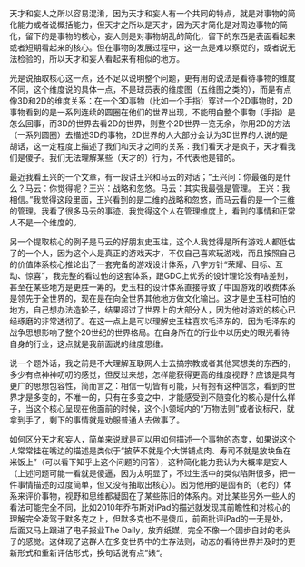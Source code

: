 天才和妄人之所以容易混淆，因为天才和妄人有一个共同的特点，就是对事物的简化能力或者说概括能力，但天才之所以是天才，因为天才简化是对周边事物的简化，留下的是事物的核心，妄人则是对事物胡乱的简化，留下的东西是表面看起来或者短期看起来的核心。但在事物的发展过程中，这一点是难以察觉的，或者说无法检验的，所以天才和妄人看起来有相似的地方。

光是说抽取核心这一点，还不足以说明整个问题，更有用的说法是看待事物的维度不同，这个维度说的具体一点，不是球员表的维度图（五维图之类的），而是有点像3D和2D的维度关系：在一个3D事物（比如一个手指）穿过一个2D事物时，2D事物看到的是一系列连续的圆圈在他们的世界出现，不能明白整个事物（手指）是怎么回事，而3D的世界去看2D的世界，则整个2D世界一览无余，你用2D的方法（一系列圆圈）去描述3D的事物，2D世界的人大部分会认为3D世界的人说的是胡话，这一定程度上描述了我们和天才之间的关系：我们看天才是疯子，天才看我们是傻子。我们无法理解某些（天才的）行为，不代表他是错的。

最近我看王兴的一个文章，有一段讲王兴和马云的对话；“王兴问：你最强的是什么？马云：你觉得呢？王兴：战略和忽悠。马云：其实我最强是管理。 王兴：我相信。”我觉得这段里面，王兴看到的是二维的战略和忽悠，而马云看的是一个三维的管理。我看了很多马云的事迹，我觉得这个人在管理维度上，看到的事情和正常人不是一个维度的。

另一个提取核心的例子是马云的好朋友史玉柱，这个人我觉得是所有游戏人都低估了的一个人，因为这个人是真正的游戏天才，不仅自己喜欢玩游戏，而且按照自己的价值体系核心推论出了一套完备的游戏设计体系，八字方针“荣耀、目标、互动、惊喜”，我完整的看过他的这套体系，跟GDC上优秀的设计理论没有啥差别，甚至在某些地方是更胜一筹的，史玉柱的设计体系直接导致了中国游戏的收费体系是领先于全世界的，现在是在向全世界其他地方做文化输出。这才是史玉柱可怕的地方，自己想办法造轮子，结果超过了世界上的大部分人，因为他对游戏的核心已经琢磨的非常透彻了。在这一点上是可以理解史玉柱喜欢毛泽东的，因为毛泽东的战争思想影响了整个20世纪的世界格局。在自身所在的行业中以历史的眼光看待自身的行业，这点就是我前面说的维度思维。

说一个题外话，我之前是不大理解互联网人士去搞宗教或者其他冥想类的东西的，多少有点神神叨叨的感觉，但反过来想，怎样能获得更高的维度视野？应该是具有更广的思想包容性，简而言之：相信一切皆有可能，只有抱有这种信念，看到的世界才是多变的，不唯一的，只有在多变之中，才能感受到不随变化的核心是什么样子，当这个核心呈现在他面前的时候，这个小领域内的“万物法则”或者说标尺，就拿到手了，剩下的事情就是劝服普通人去做事了。

如何区分天才和妄人，简单来说就是可以用如何描述一个事物的态度，如果说这个人常常挂在嘴边的描述是类似于“披萨不就是个大饼铺点肉、寿司不就是放块鱼在米饭上”（可以看下知乎上这个问题的问答），这种简化能力我认为大概率是妄人（上述问题可能一看就是傻逼，因为太明显了，不过生活中的类似陷阱很多，把一件事情描述的过度简单，但又没有抽取出核心）。因为他用的是固有的（老的）体系来评价事物，视野和思维都凝固在了某些陈旧的体系内。对比某些另外一些人的看法可能完全不同，比如2010年乔布斯对iPad的描述就发现其前瞻性和对核心的理解完全凌驾于默多克之上，但默多克也不是傻瓜，前面批评iPad的一无是处，后面又马上跟进了电子报业The Daily，放弃纸媒，完全不像一个固步自封的老头子的感觉。这体现了这群人在多变世界中的生存法则，动态的看待世界并及时的更新形式和重新评估形式，换句话说有点”婊“。